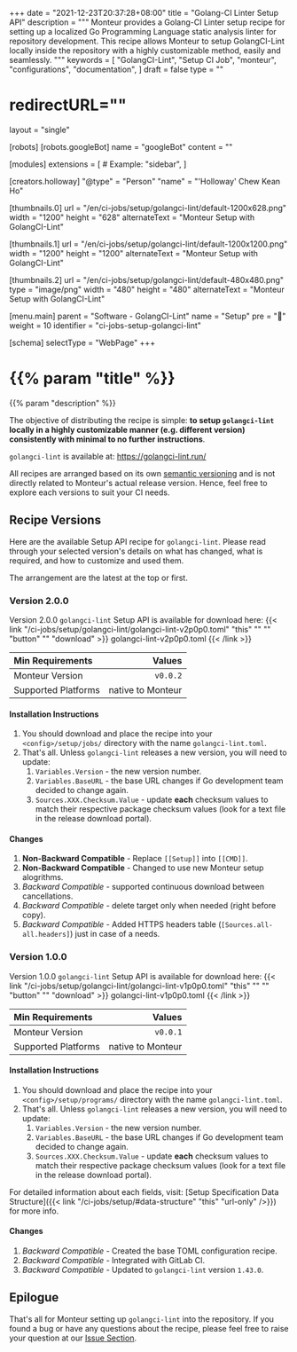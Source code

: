 +++
date = "2021-12-23T20:37:28+08:00"
title = "Golang-CI Linter Setup API"
description = """
Monteur provides a Golang-CI Linter setup recipe for setting up a localized
Go Programming Language static analysis linter for repository development. This
recipe allows Monteur to setup GolangCI-Lint locally inside the repository with
a highly customizable method, easily and seamlessly.
"""
keywords = [
	"GolangCI-Lint",
	"Setup CI Job",
	"monteur",
	"configurations",
	"documentation",
]
draft = false
type = ""
# redirectURL=""
layout = "single"


[robots]
[robots.googleBot]
name = "googleBot"
content = ""


[modules]
extensions = [
	# Example: "sidebar",
]


[creators.holloway]
"@type" = "Person"
"name" = "'Holloway' Chew Kean Ho"


[thumbnails.0]
url = "/en/ci-jobs/setup/golangci-lint/default-1200x628.png"
width = "1200"
height = "628"
alternateText = "Monteur Setup with GolangCI-Lint"

[thumbnails.1]
url = "/en/ci-jobs/setup/golangci-lint/default-1200x1200.png"
width = "1200"
height = "1200"
alternateText = "Monteur Setup with GolangCI-Lint"

[thumbnails.2]
url = "/en/ci-jobs/setup/golangci-lint/default-480x480.png"
type = "image/png"
width = "480"
height = "480"
alternateText = "Monteur Setup with GolangCI-Lint"


[menu.main]
parent = "Software - GolangCI-Lint"
name = "Setup"
pre = "🧩"
weight = 10
identifier = "ci-jobs-setup-golangci-lint"


[schema]
selectType = "WebPage"
+++

# {{% param "title" %}}
{{% param "description" %}}

The objective of distributing the recipe is simple: **to setup `golangci-lint`
locally in a highly customizable manner (e.g. different version) consistently
with minimal to no further instructions**.

`golangci-lint` is available at: https://golangci-lint.run/

All recipes are arranged based on its own
[semantic versioning](https://semver.org/) and is not directly related to
Monteur's actual release version. Hence, feel free to explore each versions
to suit your CI needs.




## Recipe Versions
Here are the available Setup API recipe for `golangci-lint`. Please read through
your selected version's details on what has changed, what is required, and how
to customize and used them.

The arrangement are the latest at the top or first.



### Version 2.0.0
Version 2.0.0 `golangci-lint` Setup API is available for download here:
{{< link "/ci-jobs/setup/golangci-lint/golangci-lint-v2p0p0.toml" "this" "" ""
	"button" "" "download" >}}
golangci-lint-v2p0p0.toml
{{< /link >}}

| Min Requirements     | Values                           |
|:---------------------|---------------------------------:|
| Monteur Version      | `v0.0.2`                         |
| Supported Platforms  | native to Monteur                |


#### Installation Instructions
1. You should download and place the recipe into your `<config>/setup/jobs/`
   directory with the name `golangci-lint.toml`.
2. That's all. Unless `golangci-lint` releases a new version, you will need to
   update:
   1. `Variables.Version` - the new version number.
   2. `Variables.BaseURL` - the base URL changes if Go development team decided
      to change again.
   2. `Sources.XXX.Checksum.Value` - update **each** checksum values to match
      their respective package checksum values (look for a text file in the
      release download portal).


#### Changes
1. **Non-Backward Compatible** - Replace `[[Setup]]` into `[[CMD]]`.
2. **Non-Backward Compatible** - Changed to use new Monteur setup alogrithms.
3. *Backward Compatible* - supported continuous download between cancellations.
4. *Backward Compatible* - delete target only when needed (right before copy).
5. *Backward Compatible* - Added HTTPS headers table
   (`[Sources.all-all.headers]`) just in case of a needs.



### Version 1.0.0
Version 1.0.0 `golangci-lint` Setup API is available for download here:
{{< link "/ci-jobs/setup/golangci-lint/golangci-lint-v1p0p0.toml" "this" "" ""
	"button" "" "download" >}}
golangci-lint-v1p0p0.toml
{{< /link >}}

| Min Requirements     | Values                           |
|:---------------------|---------------------------------:|
| Monteur Version      | `v0.0.1`                         |
| Supported Platforms  | native to Monteur                |


#### Installation Instructions
1. You should download and place the recipe into your `<config>/setup/programs/`
   directory with the name `golangci-lint.toml`.
2. That's all. Unless `golangci-lint` releases a new version, you will need to
   update:
   1. `Variables.Version` - the new version number.
   2. `Variables.BaseURL` - the base URL changes if Go development team decided
      to change again.
   2. `Sources.XXX.Checksum.Value` - update **each** checksum values to match
      their respective package checksum values (look for a text file in the
      release download portal).

For detailed information about each fields, visit:
[Setup Specification Data Structure]({{< link
"/ci-jobs/setup/#data-structure" "this" "url-only" />}}) for more info.


#### Changes
1. *Backward Compatible* - Created the base TOML configuration recipe.
2. *Backward Compatible* - Integrated with GitLab CI.
3. *Backward Compatible* - Updated to `golangci-lint` version `1.43.0`.




## Epilogue
That's all for Monteur setting up `golangci-lint` into the repository. If you
found a bug or have any questions about the recipe, please feel free to raise
your question at our
[Issue Section](https://gitlab.com/zoralab/monteur/-/issues).
